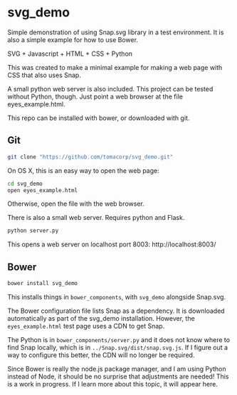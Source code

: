 # svg_demo

Simple demonstration of using Snap.svg library in a test environment.
It is also a simple example for how to use Bower.

SVG + Javascript + HTML + CSS + Python

This was created to make a minimal example for making a web page with CSS that also uses Snap.

A small python web server is also included.
This project can be tested without Python, though. 
Just point a web browser at the file eyes_example.html.

This repo can be installed with bower, or downloaded with git.

## Git
```bash
git clone "https://github.com/tomacorp/svg_demo.git"
```

On OS X, this is an easy way to open the web page:
```bash
cd svg_demo
open eyes_example.html
```
Otherwise, open the file with the web browser.

There is also a small web server. Requires python and Flask.
```bash
python server.py
```
This opens a web server on localhost port 8003:
http://localhost:8003/

## Bower
```bash
bower install svg_demo
```
This installs things in ```bower_components```, with ```svg_demo```
alongside Snap.svg.

The Bower configuration file lists Snap as a dependency.
It is downloaded automatically as part of the svg_demo installation.
However, the ```eyes_example.html``` test page uses a CDN
to get Snap.

The Python is in ```bower_components/server.py```
and it does not know where to find Snap locally, which is in ```../Snap.svg/dist/snap.svg.js```. If I figure out a way to
configure this better, the CDN will no longer be required.

Since Bower is really the node.js package manager, and I am using
Python instead of Node, it should be no surprise that adjustments
are needed! This is a work in progress. If I learn more about this
topic, it will appear here.

